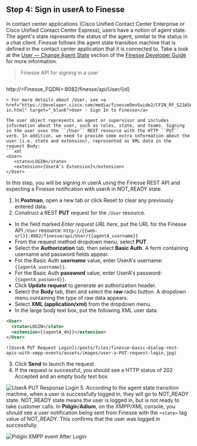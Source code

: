 ## Step 4: Sign in userA to Finesse

In contact center applications (Cisco Unified Contact Center Enterprise or Cisco Unified Contact Center Express), users have a notion of agent state. The agent's state represents the status of the agent, similar to the status in a chat client. Finesse follows the agent state transition machine that is defined in the contact center application that it is connected to. Take a look at the <a href="https://developer.cisco.com/media/finesseDevGuide2/CFIN_RF_C1D2CCD7_00_change-agent-state.html" target="_blank">User — Change Agent State</a> section of the <a href="https://developer.cisco.com/site/finesse/docs/#rest-api-dev-guide" target="_blank">Finesse Developer Guide</a> for more information.

> Finesse API for signing in a user
>  ```http
http://<Finesse_FQDN>:8082/finesse/api/User/{id}
```
> For more details about /User, see <a href="https://developer.cisco.com/media/finesseDevGuide2/CFIN_RF_S21A5A70_00_sign-in.html" target="_blank">User - Sign In to Finesse</a>

The user object represents an agent or supervisor and includes information about the user, such as roles, state, and teams. Signing in the user uses the ``/User`` REST resource with the HTTP ``PUT`` verb. In addition, we need to provide some extra information about the user (i.e. state and extension), represented as XML data in the request Body:
```xml
<User>
   <state>LOGIN</state>
   <extension>[UserA's Extension]</extension>
</User>
```

In this step, you will be signing in userA using the Finesse REST API and expecting a Finesse notification with userA in NOT_READY state.

1. In **Postman**, open a new tab or click Reset to clear any previously entered data.
2. Construct a REST **PUT** request for the ``/User`` resource.
 * In the field marked *Enter request URL here*, put the URL for the Finesse API ``/User`` resource:
  ``http://{{web-url}}:8082/finesse/api/User/{{agentA_username}}``
 * From the request method dropdown menu, select **PUT**.
 * Select the **Authorization** tab, then select **Basic Auth**. A form containing username and password fields appear.
 * For the Basic Auth **username** value, enter UserA's username: ``{{agentA_username}}``.
 * For the Basic Auth **password** value, enter UserA's password: ``{{agentA_password}}``.
 * Click **Update request** to generate an authorization header.
 * Select the **Body** tab, then and select the **raw** radio button. A dropdown menu containing the type of raw data appears.
 * Select **XML (application/xml)** from the dropdown menu.
 * In the large body text box, put the following XML user data:
 ```xml
<User>
   <state>LOGIN</state>
   <extension>{{agentA_dn}}</extension>
</User>
```

    ![UserA PUT Request Login](/posts/files/finesse-basic-dialog-rest-apis-with-xmpp-events/assets/images/user-a-PUT-request-login.jpg)
3. Click **Send** to launch the request.
4. If the request is successful, you should see a HTTP status of 202 Accepted and an empty body text box.

 ![UserA PUT Response Login](/posts/files/finesse-basic-dialog-rest-apis-with-xmpp-events/assets/images/user-a-PUT-response-login.jpg)
5. According to the agent state transition machine, when a user is successfully logged in, they will go to NOT_READY state. NOT_READY state means the user is logged in, but is not ready to take customer calls. In **Pidgin**/**Adium**, on the XMPP/XML console, you should see a user notification being sent from Finesse with the ``<state>`` tag value of NOT_READY. This confirms that the user was logged in successfully.

 ![Pidgin XMPP event After Login](/posts/files/finesse-basic-dialog-rest-apis-with-xmpp-events/assets/images/user-a-XMPP-event-after-login.jpg)
